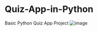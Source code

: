 # Quiz-App-in-Python
Basic Python Quiz App Project 
![image](https://github.com/ganeshkavhar/Quiz-App-in-Python/assets/20369800/82fa90b3-afdc-4539-847b-3cddc7e8e927)
